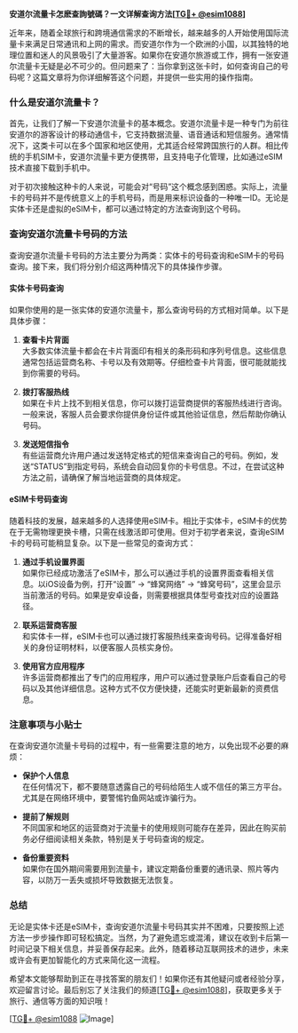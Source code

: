 **安道尔流量卡怎麽查詢號碼？一文详解查询方法[[TG💪+ @esim1088](https://t.me/s/esim1088)]**

近年来，随着全球旅行和跨境通信需求的不断增长，越来越多的人开始使用国际流量卡来满足日常通讯和上网的需求。而安道尔作为一个欧洲的小国，以其独特的地理位置和迷人的风景吸引了大量游客。如果你在安道尔旅游或工作，拥有一张安道尔流量卡无疑是必不可少的。但问题来了：当你拿到这张卡时，如何查询自己的号码呢？这篇文章将为你详细解答这个问题，并提供一些实用的操作指南。

### 什么是安道尔流量卡？

首先，让我们了解一下安道尔流量卡的基本概念。安道尔流量卡是一种专门为前往安道尔的游客设计的移动通信卡，它支持数据流量、语音通话和短信服务。通常情况下，这类卡可以在多个国家和地区使用，尤其适合经常跨国旅行的人群。相比传统的手机SIM卡，安道尔流量卡更方便携带，且支持电子化管理，比如通过eSIM技术直接下载到手机中。

对于初次接触这种卡的人来说，可能会对“号码”这个概念感到困惑。实际上，流量卡的号码并不是传统意义上的手机号码，而是用来标识设备的一种唯一ID。无论是实体卡还是虚拟的eSIM卡，都可以通过特定的方法查询到这个号码。

### 查询安道尔流量卡号码的方法

查询安道尔流量卡号码的方法主要分为两类：实体卡的号码查询和eSIM卡的号码查询。接下来，我们将分别介绍这两种情况下的具体操作步骤。

#### 实体卡号码查询

如果你使用的是一张实体的安道尔流量卡，那么查询号码的方式相对简单。以下是具体步骤：

1. **查看卡片背面**  
   大多数实体流量卡都会在卡片背面印有相关的条形码和序列号信息。这些信息通常包括运营商名称、卡号以及有效期等。仔细检查卡片背面，很可能就能找到你需要的号码。

2. **拨打客服热线**  
   如果在卡片上找不到相关信息，你可以拨打运营商提供的客服热线进行咨询。一般来说，客服人员会要求你提供身份证件或其他验证信息，然后帮助你确认号码。

3. **发送短信指令**  
   有些运营商允许用户通过发送特定格式的短信来查询自己的号码。例如，发送“STATUS”到指定号码，系统会自动回复你的卡号信息。不过，在尝试这种方法之前，请确保了解当地运营商的具体规定。

#### eSIM卡号码查询

随着科技的发展，越来越多的人选择使用eSIM卡。相比于实体卡，eSIM卡的优势在于无需物理更换卡槽，只需在线激活即可使用。但对于初学者来说，查询eSIM卡的号码可能稍显复杂。以下是一些常见的查询方式：

1. **通过手机设置界面**  
   如果你已经成功激活了eSIM卡，那么可以通过手机的设置界面查看相关信息。以iOS设备为例，打开“设置” -> “蜂窝网络” -> “蜂窝号码”，这里会显示当前激活的号码。如果是安卓设备，则需要根据具体型号查找对应的设置路径。

2. **联系运营商客服**  
   和实体卡一样，eSIM卡也可以通过拨打客服热线来查询号码。记得准备好相关的身份证明材料，以便客服人员核实身份。

3. **使用官方应用程序**  
   许多运营商都推出了专门的应用程序，用户可以通过登录账户后查看自己的号码以及其他详细信息。这种方式不仅方便快捷，还能实时更新最新的资费信息。

### 注意事项与小贴士

在查询安道尔流量卡号码的过程中，有一些需要注意的地方，以免出现不必要的麻烦：

- **保护个人信息**  
  在任何情况下，都不要随意透露自己的号码给陌生人或不信任的第三方平台。尤其是在网络环境中，要警惕钓鱼网站或诈骗行为。

- **提前了解规则**  
  不同国家和地区的运营商对于流量卡的使用规则可能存在差异，因此在购买前务必仔细阅读相关条款，特别是关于号码查询的规定。

- **备份重要资料**  
  如果你在国外期间需要用到流量卡，建议定期备份重要的通讯录、照片等内容，以防万一丢失或损坏导致数据无法恢复。

### 总结

无论是实体卡还是eSIM卡，查询安道尔流量卡号码其实并不困难，只要按照上述方法一步步操作即可轻松搞定。当然，为了避免遗忘或混淆，建议在收到卡后第一时间记录下相关信息，并妥善保存起来。此外，随着移动互联网技术的进步，未来或许会有更加智能化的方式来简化这一流程。

希望本文能够帮助到正在寻找答案的朋友们！如果你还有其他疑问或者经验分享，欢迎留言讨论。最后别忘了关注我们的频道[[TG💪+ @esim1088](https://t.me/s/esim1088)]，获取更多关于旅行、通信等方面的知识哦！

[[TG💪+ @esim1088](https://t.me/s/esim1088) ![Image](https://i.postimg.cc/4NQfJmqS/Snipaste-2025-05-13-00-14-12.png)]
